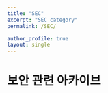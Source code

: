 ```yaml
---
title: "SEC"
excerpt: "SEC category"
permalink: /SEC/

author_profile: true 
layout: single
---
```


# 보안 관련 아카이브


